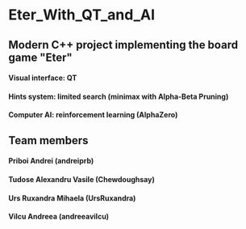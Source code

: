 # Eter_With_QT_and_AI

## Modern C++ project implementing the board game "Eter"
#### Visual interface: QT
#### Hints system: limited search (minimax with Alpha-Beta Pruning)
#### Computer AI: reinforcement learning (AlphaZero)

## Team members
#### Priboi Andrei (andreiprb)
#### Tudose Alexandru Vasile (Chewdoughsay)
#### Urs Ruxandra Mihaela (UrsRuxandra)
#### Vilcu Andreea (andreeavilcu)
